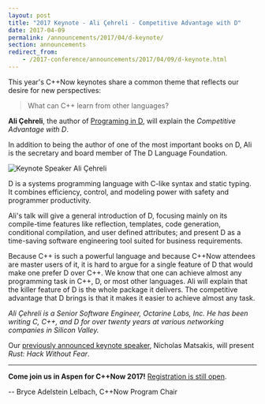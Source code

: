 ```yaml
---
layout: post
title: "2017 Keynote - Ali Çehreli - Competitive Advantage with D"
date: 2017-04-09
permalink: /announcements/2017/04/d-keynote/
section: announcements
redirect_from:
    - /2017-conference/announcements/2017/04/09/d-keynote.html
---
```


This year's C++Now keynotes share a common theme that reflects our desire for new perspectives:

> What can C++ learn from other languages?

**Ali Çehreli**, the author of [Programing in D](https://www.amazon.com/dp/B019AQNQ96/), will explain the <em>Competitive Advantage with D</em>.

In addition to being the author of one of the most important books on D, Ali is the secretary and board member of The D Language Foundation.

![Keynote Speaker Ali Çehreli](/assets/img/posts/2017/KeynoteSpeakerAliCehreli.jpg "Keynote Speaker Ali Çehreli")

<!--break-->


D is a systems programming language with C-like syntax and static typing. It combines efficiency, control, and modeling power with safety and programmer productivity.

Ali's talk will give a general introduction of D, focusing mainly on its compile-time features like reflection, templates, code generation, conditional compilation, and user defined attributes; and present D as a time-saving software engineering tool suited for business requirements.

Because C++ is such a powerful language and because C++Now attendees are master users of it, it is hard to argue for a single feature of D that would make one prefer D over C++. We know that one can achieve almost any programming task in C++, D, or most other languages. Ali will explain that the killer feature of D is the whole package it delivers. The competitive advantage that D brings is that it makes it easier to achieve almost any task.

*Ali Çehreli is a Senior Software Engineer, Octarine Labs, Inc. He has been writing C, C++, and D for over twenty years at various networking companies in Silicon Valley.*

Our [previously announced keynote speaker](/announcements/2017/03/rust-keynote/), Nicholas Matsakis, will present <i>Rust: Hack Without Fear</i>.

---

**Come join us in Aspen for C++Now 2017!** [Registration is still open](https://cppnow2017.eventbrite.com).

-- Bryce Adelstein Lelbach, C++Now Program Chair

